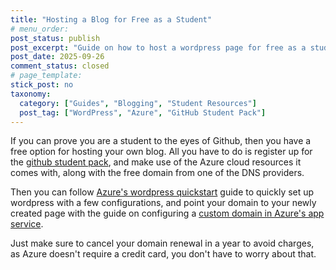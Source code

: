 ```yaml
---
title: "Hosting a Blog for Free as a Student"
# menu_order:
post_status: publish
post_excerpt: "Guide on how to host a wordpress page for free as a student."
post_date: 2025-09-26
comment_status: closed
# page_template:
stick_post: no
taxonomy:
  category: ["Guides", "Blogging", "Student Resources"]
  post_tag: ["WordPress", "Azure", "GitHub Student Pack"]
---
```


[gsp]: https://education.github.com/pack
[awq]: https://learn.microsoft.com/en-us/azure/app-service/quickstart-wordpress
[cda]: https://learn.microsoft.com/en-us/azure/app-service/quickstart-wordpress

If you can prove you are a student to the eyes of Github, then you have a free
option for hosting your own blog. All you have to do is register up for the
[github student pack][gsp], and make use of the Azure cloud resources it comes
with, along with the free domain from one of the DNS providers.

Then you can follow [Azure's wordpress quickstart][awq] guide to quickly set up
wordpress with a few configurations, and point your domain to your newly created
page with the guide on configuring a
[custom domain in Azure's app service][cda].

Just make sure to cancel your domain renewal in a year to avoid charges, as
Azure doesn't require a credit card, you don't have to worry about that.
